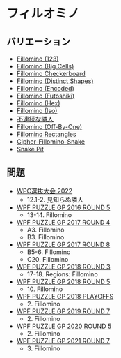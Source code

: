 # フィルオミノ

## バリエーション
- [Fillomino (123)](fillomino-123.md)
- [Fillomino (Big Cells)](fillomino-bigcells.md)
- [Fillomino Checkerboard](fillomino-checkerboard.md)
- [Fillomino (Distinct Shapes)](fillomino-distinctshapes.md)
- [Fillomino (Encoded)](fillomino-encoded.md)
- [Fillomino (Futoshiki)](fillomino-futoshiki.md)
- [Fillomino (Hex)](fillomino-hex.md)
- [Fillomino (Iso)](fillomino-iso.md)
- [不連続な隣人](fillomino-nonconsective.md)
- [Fillomino (Off-By-One)](fillomino-offbyone.md)
- [Fillomino Rectangles](fillomino-rectangles.md)
- [Cipher-Fillomino-Snake](fillomino-snake-encoded.md)
- [Snake Pit](snake-pit.md)

## 問題
- [WPC選抜大会 2022](../questions/jwpc2022.md)
	- 12.1-2. 見知らぬ隣人
- [WPF PUZZLE GP 2016 ROUND 5](../questions/wpfpgp2016-5.md)
	- 13-14. Fillomino
- [WPF PUZZLE GP 2017 ROUND 4](../questions/wpfpgp2017-4.md)
	- A3. Fillomino
	- B3. Fillomino
- [WPF PUZZLE GP 2017 ROUND 8](../questions/wpfpgp2017-8.md)
	- B5-6. Fillomino
	- C20. Fillomino
- [WPF PUZZLE GP 2018 ROUND 3](../questions/wpfpgp2018-3.md)
	- 17-18. Regions: Fillomino
- [WPF PUZZLE GP 2018 ROUND 5](../questions/wpfpgp2018-5.md)
	- 10\. Fillomino
- [WPF PUZZLE GP 2018 PLAYOFFS](../questions/wpfpgp2018-po.md)
	- 2\. Fillomino
- [WPF PUZZLE GP 2019 ROUND 7](../questions/wpfpgp2019-7.md)
	- 2\. Fillomino
- [WPF PUZZLE GP 2020 ROUND 5](../questions/wpfpgp2020-5.md)
	- 2\. Fillomino
- [WPF PUZZLE GP 2021 ROUND 7](../questions/wpfpgp2021-7.md)
	- 3\. Fillomino
